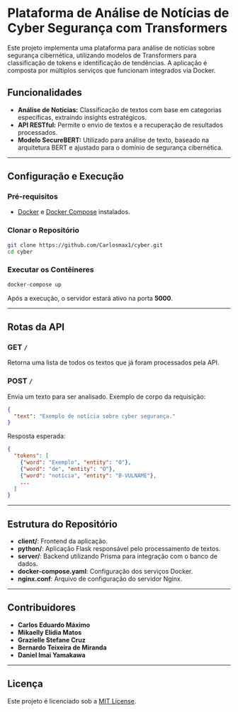 # Plataforma de Análise de Notícias de Cyber Segurança com Transformers

Este projeto implementa uma plataforma para análise de notícias sobre segurança cibernética, utilizando modelos de Transformers para classificação de tokens e identificação de tendências. A aplicação é composta por múltiplos serviços que funcionam integrados via Docker.

## Funcionalidades

- **Análise de Notícias:** Classificação de textos com base em categorias específicas, extraindo insights estratégicos.
- **API RESTful:** Permite o envio de textos e a recuperação de resultados processados.
- **Modelo SecureBERT:** Utilizado para análise de texto, baseado na arquitetura BERT e ajustado para o domínio de segurança cibernética.

---

## Configuração e Execução

### Pré-requisitos

- [Docker](https://www.docker.com/) e [Docker Compose](https://docs.docker.com/compose/) instalados.

### Clonar o Repositório

```bash
git clone https://github.com/Carlosmax1/cyber.git
cd cyber
```

### Executar os Contêineres

```bash
docker-compose up
```

Após a execução, o servidor estará ativo na porta **5000**.

---

## Rotas da API

### GET `/`

Retorna uma lista de todos os textos que já foram processados pela API.

### POST `/`

Envia um texto para ser analisado. Exemplo de corpo da requisição:

```json
{
  "text": "Exemplo de notícia sobre cyber segurança."
}
```

Resposta esperada:
```json
{
  "tokens": [
    {"word": "Exemplo", "entity": "O"},
    {"word": "de", "entity": "O"},
    {"word": "notícia", "entity": "B-VULNAME"},
    ...
  ]
}
```

---

## Estrutura do Repositório

- **client/**: Frontend da aplicação.
- **python/**: Aplicação Flask responsável pelo processamento de textos.
- **server/**: Backend utilizando Prisma para integração com o banco de dados.
- **docker-compose.yaml**: Configuração dos serviços Docker.
- **nginx.conf**: Arquivo de configuração do servidor Nginx.

---

## Contribuidores

- **Carlos Eduardo Máximo**
- **Mikaelly Elídia Matos**
- **Grazielle Stefane Cruz**
- **Bernardo Teixeira de Miranda**
- **Daniel Imai Yamakawa**

---

## Licença

Este projeto é licenciado sob a [MIT License](./LICENSE).
